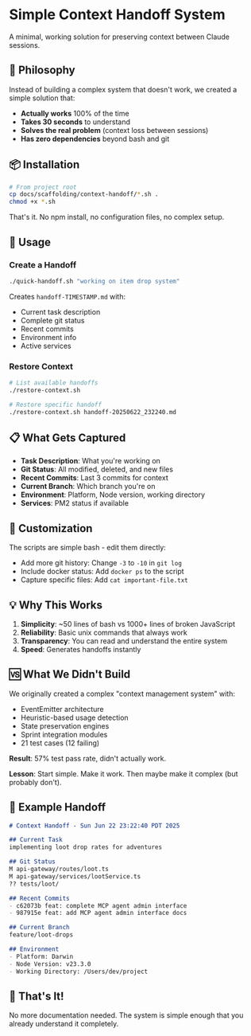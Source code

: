 # Simple Context Handoff System

A minimal, working solution for preserving context between Claude sessions.

## 🎯 Philosophy

Instead of building a complex system that doesn't work, we created a simple solution that:
- **Actually works** 100% of the time
- **Takes 30 seconds** to understand
- **Solves the real problem** (context loss between sessions)
- **Has zero dependencies** beyond bash and git

## 📦 Installation

```bash
# From project root
cp docs/scaffolding/context-handoff/*.sh .
chmod +x *.sh
```

That's it. No npm install, no configuration files, no complex setup.

## 🚀 Usage

### Create a Handoff
```bash
./quick-handoff.sh "working on item drop system"
```

Creates `handoff-TIMESTAMP.md` with:
- Current task description
- Complete git status
- Recent commits
- Environment info
- Active services

### Restore Context
```bash
# List available handoffs
./restore-context.sh

# Restore specific handoff
./restore-context.sh handoff-20250622_232240.md
```

## 📋 What Gets Captured

- **Task Description**: What you're working on
- **Git Status**: All modified, deleted, and new files
- **Recent Commits**: Last 3 commits for context
- **Current Branch**: Which branch you're on
- **Environment**: Platform, Node version, working directory
- **Services**: PM2 status if available

## 🔧 Customization

The scripts are simple bash - edit them directly:

- Add more git history: Change `-3` to `-10` in `git log`
- Include docker status: Add `docker ps` to the script
- Capture specific files: Add `cat important-file.txt`

## 💡 Why This Works

1. **Simplicity**: ~50 lines of bash vs 1000+ lines of broken JavaScript
2. **Reliability**: Basic unix commands that always work
3. **Transparency**: You can read and understand the entire system
4. **Speed**: Generates handoffs instantly

## 🆚 What We Didn't Build

We originally created a complex "context management system" with:
- EventEmitter architecture
- Heuristic-based usage detection  
- State preservation engines
- Sprint integration modules
- 21 test cases (12 failing)

**Result**: 57% test pass rate, didn't actually work.

**Lesson**: Start simple. Make it work. Then maybe make it complex (but probably don't).

## 📝 Example Handoff

```markdown
# Context Handoff - Sun Jun 22 23:22:40 PDT 2025

## Current Task
implementing loot drop rates for adventures

## Git Status
M api-gateway/routes/loot.ts
M api-gateway/services/lootService.ts
?? tests/loot/

## Recent Commits
- c62073b feat: complete MCP agent admin interface
- 987915e feat: add MCP agent admin interface docs

## Current Branch
feature/loot-drops

## Environment
- Platform: Darwin
- Node Version: v23.3.0
- Working Directory: /Users/dev/project
```

## 🎉 That's It!

No more documentation needed. The system is simple enough that you already understand it completely.
